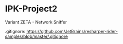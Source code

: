 # IPK-Project2

Variant ZETA - Network Sniffer


.gitignore:
https://github.com/JetBrains/resharper-rider-samples/blob/master/.gitignore